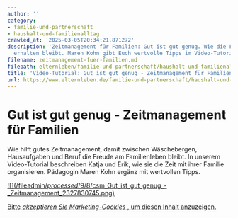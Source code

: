 ```yaml
---
author: ''
category:
- familie-und-partnerschaft
- haushalt-und-familienalltag
crawled_at: '2025-03-05T20:34:21.871272'
description: 'Zeitmanagement für Familien: Gut ist gut genug. Wie die Freude am Familienleben
  erhalten bleibt. Maren Kohn gibt Euch wertvolle Tipps im Video-Tutorial'
filename: zeitmanagement-fuer-familien.md
filepath: elternleben/familie-und-partnerschaft/haushalt-und-familienalltag/zeitmanagement-fuer-familien.md
title: 'Video-Tutorial: Gut ist gut genug - Zeitmanagement für Familien'
url: https://www.elternleben.de/familie-und-partnerschaft/haushalt-und-familienalltag/zeitmanagement-fuer-familien/
---
```


#  Gut ist gut genug - Zeitmanagement für Familien

Wie hilft gutes Zeitmanagement, damit zwischen Wäschebergen, Hausaufgaben und
Beruf die Freude am Familienleben bleibt. In unserem Video-Tutorial
beschreiben Katja und Erik, wie sie die Zeit mit ihrer Familie organisieren.
Pädagogin Maren Kohn ergänz mit wertvollen Tipps.

[ ![](/fileadmin/_processed_/9/8/csm_Gut_ist_gut_genug_-
_Zeitmanagement_2327830745.png) ](javascript:Cookiebot.renew\(\))

[Bitte _akzeptieren Sie Marketing-Cookies_ , um diesen Inhalt
anzuzeigen.](javascript:Cookiebot.renew\(\))

